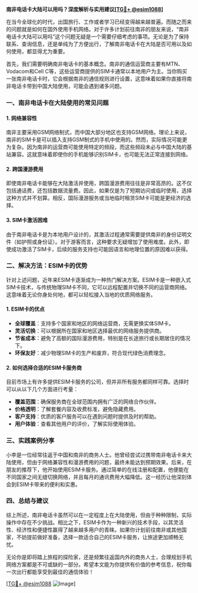 **南非电话卡大陆可以用吗？深度解析与实用建议[[TG💪+ @esim1088](https://t.me/s/esim1088)]**

在当今全球化的时代，出国旅行、工作或者学习已经变得越来越普遍。而随之而来的问题就是如何在国外使用手机网络。对于许多计划前往南非的朋友来说，“南非电话卡大陆可以用吗”这个问题无疑是一个需要仔细考虑的事项。无论是为了保持联系、查询信息，还是单纯为了方便出行，了解南非电话卡在大陆是否可用以及如何使用，都显得尤为重要。

首先，我们需要明确南非电话卡的基本概念。南非的通信运营商主要有MTN、Vodacom和Cell C等，这些运营商提供的SIM卡通常以本地用户为主。当你购买一张南非电话卡时，它会根据南非的通信规则进行设置，这意味着如果你直接将南非电话卡带到中国大陆使用，可能会遇到诸多问题。

### **一、南非电话卡在大陆使用的常见问题**

#### **1. 网络兼容性**
南非主要采用GSM网络制式，而中国大部分地区也支持GSM网络。理论上来说，南非的SIM卡是可以插入支持GSM制式的手机中使用的。然而，实际情况可能更为复杂。因为南非的运营商可能使用特定的频段，而这些频段未必与中国大陆的基站兼容。这就意味着即使你的手机能够识别SIM卡，也可能无法正常连接到网络。

#### **2. 跨国漫游费用**
即使南非电话卡能够在大陆激活并使用，跨国漫游费用往往是非常高昂的。这不仅包括通话费，还包括数据流量费。因此，如果仅是为了短期访问或临时使用，选择这种方式并不划算。相反，国际漫游服务或当地临时租赁SIM卡可能是更经济的选择。

#### **3. SIM卡激活困难**
由于南非电话卡是为本地用户设计的，其激活过程通常需要提供南非的身份证明文件（如护照或身份证）。对于游客而言，这种要求无疑增加了使用难度。此外，即使成功激活了SIM卡，后续的服务支持也可能因语言和地理位置的原因难以获得。

### **二、解决方法：ESIM卡的优势**

针对上述问题，近年来ESIM卡逐渐成为一种热门解决方案。ESIM卡是一种嵌入式SIM卡技术，与传统物理SIM卡不同，它可以远程配置并切换不同的运营商网络。这意味着无论你身处何地，都可以轻松接入当地的优质网络服务。

#### **1. ESIM卡的优点**
- **全球覆盖**：支持多个国家和地区的网络运营商，无需更换实体SIM卡。
- **灵活切换**：可以根据所在国家和地区选择最优的网络服务提供商。
- **节省成本**：避免了高额的国际漫游费用，特别是在长途旅行或长期居住的情况下。
- **环保友好**：减少物理SIM卡的生产和废弃，符合现代绿色消费理念。

#### **2. 如何选择合适的ESIM卡服务商**
目前市场上有许多提供ESIM卡服务的公司，但并非所有服务都同样可靠。选择时可以从以下几个方面进行考量：
- **覆盖范围**：确保服务商在全球范围内拥有广泛的网络合作伙伴。
- **价格透明**：了解套餐内容及收费标准，避免隐藏费用。
- **客户支持**：优质的客户服务可以在遇到问题时提供及时的帮助。
- **用户体验**：查看其他用户的评价，了解实际使用体验。

### **三、实践案例分享**

小李是一位经常往返于中国和南非的商务人士。他曾经尝试过携带南非电话卡来大陆使用，但由于网络兼容性和漫游费用的问题，最终未能达到预期效果。后来，在朋友的推荐下，他开始使用ESIM卡服务。通过简单的在线注册和配置，他便能在不同国家之间无缝切换网络，并且每月的通讯费用大幅降低。这一经历让他深刻体会到ESIM卡带来的便利和实惠。

### **四、总结与建议**

综上所述，南非电话卡虽然可以在一定程度上在大陆使用，但由于种种限制，实际操作中存在不少挑战。相比之下，ESIM卡作为一种新兴的技术手段，以其灵活性、经济性和便捷性赢得了越来越多用户的青睐。如果你计划前往南非或其他国家，不妨提前做好准备，选择一款适合自己的ESIM卡服务，让旅途更加顺畅无忧。

无论你是即将踏上旅程的探险家，还是频繁往返国内外的商务人士，合理规划手机网络方案都是不可或缺的一部分。希望本文能为你提供有价值的参考信息，祝你每一次出行都能享受到最佳的通信体验！

[[TG💪+ @esim1088](https://t.me/s/esim1088) ![Image](https://i.postimg.cc/4NQfJmqS/Snipaste-2025-05-13-00-14-12.png)]
